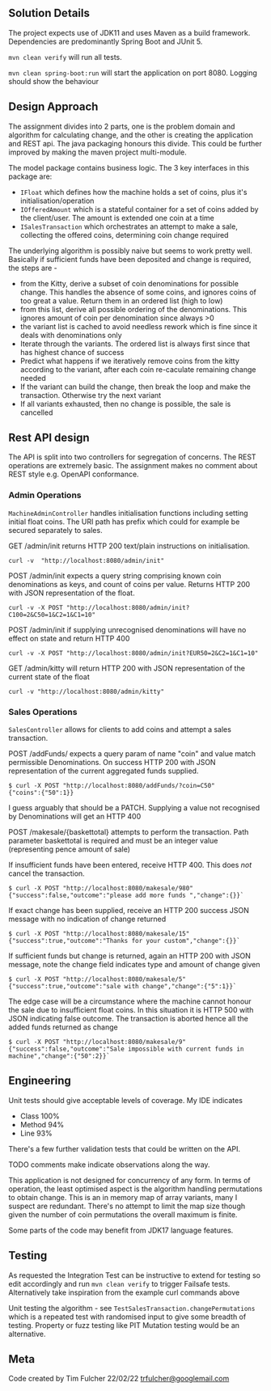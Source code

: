 ## Solution Details

The project expects use of JDK11 and uses Maven as a build framework.
Dependencies are predominantly Spring Boot and JUnit 5.

`mvn clean verify` will run all tests.

`mvn clean spring-boot:run` will start the application on port 8080. Logging should show the behaviour

## Design Approach

The assignment divides into 2 parts, one is the problem domain and algorithm for calculating change, and the other is creating the application and REST api.
The java packaging honours this divide.
This could be further improved by making the maven project multi-module.

The model package contains business logic. The 3 key interfaces in this package are:
- `IFloat` which defines how the machine holds a set of coins, plus it's initialisation/operation
- `IOfferedAmount` which is a stateful container for a set of coins added by the client/user. The amount is extended one coin at a time
- `ISalesTransaction` which orchestrates an attempt to make a sale, collecting the offered coins, determining coin change required

The underlying algorithm is possibly naive but seems to work pretty well. Basically if sufficient funds have been 
deposited and change is required, the steps are -
- from the Kitty, derive a subset of coin denominations for possible change. This handles the absence of some coins, and ignores coins of
too great a value. Return them in an ordered list (high to low)
- from this list, derive all possible ordering of the denominations. This ignores amount of coin per denomination since always >0
- the variant list is cached to avoid needless rework which is fine since it deals with denominations only
- Iterate through the variants. The ordered list is always first since that has highest chance of success
- Predict what happens if we iteratively remove coins from the kitty according to the variant, after each coin re-caculate remaining change needed
- If the variant can build the change, then break the loop and make the transaction. Otherwise try the next variant
- If all variants exhausted, then no change is possible, the sale is cancelled


## Rest API design

The API is split into two controllers for segregation of concerns.
The REST operations are extremely basic. The assignment makes no comment about REST style e.g. OpenAPI conformance.

### Admin Operations

`MachineAdminController` handles initialisation functions including setting initial float coins.
The URI path has prefix which could for example be secured separately to sales.

GET /admin/init   returns HTTP 200 text/plain instructions on initialisation.

`curl -v  "http://localhost:8080/admin/init"`

POST /admin/init  expects a query string comprising known coin denominations as keys, and count of coins per value. Returns
HTTP 200 with JSON representation of the float.

`curl -v -X POST "http://localhost:8080/admin/init?C100=2&C50=1&C2=1&C1=10"`

POST /admin/init if supplying unrecognised denominations will have no effect on state and return HTTP 400

`curl -v -X POST "http://localhost:8080/admin/init?EUR50=2&C2=1&C1=10"`

GET /admin/kitty  will return HTTP 200 with JSON representation of the current state of the float

`curl -v "http://localhost:8080/admin/kitty"`

### Sales Operations

`SalesController` allows for clients to add coins and attempt a sales transaction.

POST /addFunds/ expects a query param of name "coin" and value match permissible Denominations. On success HTTP 200 with JSON
representation of the current aggregated funds supplied.

```
$ curl -X POST "http://localhost:8080/addFunds/?coin=C50"
{"coins":{"50":1}}
```

I guess arguably that should be a PATCH.
Supplying a value not recognised by Denominations will get an HTTP 400

POST /makesale/{baskettotal}  attempts to perform the transaction.
Path parameter baskettotal is required and must be an integer value (representing pence amount of sale)

If insufficient funds have been entered, receive HTTP 400. This does *not* cancel the transaction.

```
$ curl -X POST "http://localhost:8080/makesale/980"
{"success":false,"outcome":"please add more funds ","change":{}}`
```
If exact change has been supplied, receive an HTTP 200 success JSON message with no indication of change returned

```
$ curl -X POST "http://localhost:8080/makesale/15"
{"success":true,"outcome":"Thanks for your custom","change":{}}`
```
If sufficient funds but change is returned, again an HTTP 200 with JSON message, note the change field indicates type and amount of change given

```
$ curl -X POST "http://localhost:8080/makesale/5"
{"success":true,"outcome":"sale with change","change":{"5":1}}`
```
The edge case will be a circumstance where the machine cannot honour the sale due to insufficient float coins.
In this situation it is HTTP 500 with JSON indicating false outcome. The transaction is aborted hence all the added funds returned as change

```
$ curl -X POST "http://localhost:8080/makesale/9"
{"success":false,"outcome":"Sale impossible with current funds in machine","change":{"50":2}}`
```

## Engineering
Unit tests should give acceptable levels of coverage. My IDE indicates
- Class 100%
- Method 94%
- Line 93%

There's a few further validation tests that could be written on the API.

TODO comments make indicate observations along the way.

This application is not designed for concurrency of any form.
In terms of operation, the least optimised aspect is the algorithm handling permutations to obtain
change. This is an in memory map of array variants, many I suspect are redundant. There's no attempt to 
limit the map size though given the number of coin permutations the overall maximum is finite.

Some parts of the code may benefit from JDK17 language features.

## Testing

As requested the Integration Test can be instructive to extend for testing so edit accordingly and
run `mvn clean verify` to trigger Failsafe tests.
Alternatively take inspiration from the example curl commands above

Unit testing the algorithm - see `TestSalesTransaction.changePermutations` which is a repeated test
with randomised input to give some breadth of testing.
Property or fuzz testing like PIT Mutation testing would be an alternative.

## Meta

Code created by Tim Fulcher 22/02/22
trfulcher@googlemail.com

